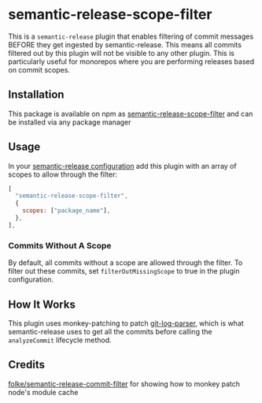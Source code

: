 # semantic-release-scope-filter

This is a `semantic-release` plugin that enables filtering of commit messages BEFORE they get ingested by semantic-release. This means all commits filtered out by this plugin will not be visible to any other plugin. This is particularly useful for monorepos where you are performing releases based on commit scopes.

## Installation

This package is available on npm as [semantic-release-scope-filter](https://www.npmjs.com/package/semantic-release-scope-filter) and can be installed via any package manager

## Usage

In your [semantic-release configuration](https://semantic-release.gitbook.io/semantic-release/usage/configuration) add this plugin with an array of scopes to allow through the filter:

```js
[
  "semantic-release-scope-filter",
  {
    scopes: ["package_name"],
  },
],
```

### Commits Without A Scope

By default, all commits without a scope are allowed through the filter. To filter out these commits, set `filterOutMissingScope` to true in the plugin configuration.

## How It Works

This plugin uses monkey-patching to patch [git-log-parser](https://www.npmjs.com/package/git-log-parser), which is what semantic-release uses to get all the commits before calling the `analyzeCommit` lifecycle method.

## Credits

[folke/semantic-release-commit-filter](https://github.com/folke/semantic-release-commit-filter/tree/master) for showing how to monkey patch node's module cache
